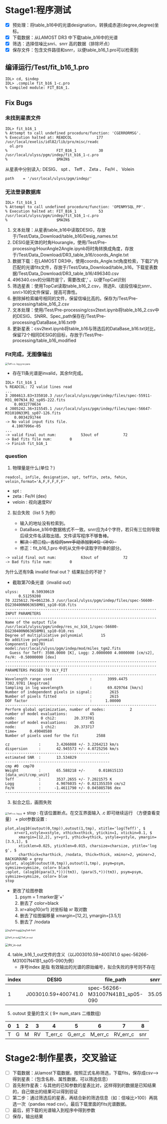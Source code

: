 # Stage1:程序测试
- [x] 预处理：将table_b16中的光谱designation，转换成赤道(degree,degree)坐标。
- [x] 下载数据：从LAMOST DR3 中下载table_b16中的光谱
- [x] 筛选：选择信噪比snri、snrr 高的数据（排除坏点）
- [x] 保存文件：包含文件路径和snrr，以便table_b16_1.pro可以检索到 

## 编译运行/Test/fit_b16_1.pro
```idl
IDL> cd, $indep
IDL> .compile fit_b16_1-c.pro
% Compiled module: FIT_B16_1.
```
## Fix Bugs
### 未找到星表文件
```idl
IDL> fit_b16_1
% Attempt to call undefined procedure/function: 'CGERRORMSG'.
% Execution halted at: READCOL           177 /usr/local/exelis/idl82/lib/pro/misc/readc
  ol.pro
%                      FIT_B16_1          30 /usr/local/ulyss/pgm/indep/fit_b16_1-c.pro
%                      $MAIN$       
```

从星表中分别读入:  DESIG、 spt 、 Teff 、 Zeta 、 Fe/H 、 Volein

```idl
path    = '/usr/local/ulyss/pgm/indep/'
```

### 无法登录数据库
```idl
IDL> fit_b16_1
% Attempt to call undefined procedure/function: 'OPENMYSQL_PP'.
% Execution halted at: FIT_B16_1          53 /usr/local/ulyss/pgm/indep/fit_b16_1-c.pro
%                      $MAIN$   
```
1. 文本处理：从星表table_b16中读取DESIG，存放于/Test/Data_Download/table_b16/Desig_names.txt
2. DESIG是天体的时角Hourangle，使用/Test/Pre-processing/HourAngle2Angle.ipynb将时角转换成角度，存放于/Test/Data_Download/DR3_table_b16/coords_Angle.txt
3. 数据下载：在LAMOST DR3中，使用coords_Angle.txt角度检索，下载2"内匹配的光谱fits文件，存放于/Test/Data_Download/table_b16。下载星表数据/Test/Data_Download/DR3_table_b16/496340.csv
4. 496340.csv的分隔符是'|'，需要改成',' 。以便TopCat识别
5. 筛选星表：使用TopCat读取table_b16_2.csv，筛选R、i波段信噪比snrr、snri>10的文件保留，提高可靠性。
6. 删除掉检索编号相同的文件，保留信噪比高的。保存为/Test/Pre-processing/table_b16_2.csv
7. 文本处理：使用/Test/Pre-processing/csv2text.ipynb将table_b16_2.csv中的DESIG、SNRR、Spec_path保存在/Test/Pre-processing/DataBase_b16.txt中
8. 更新星表：csv2text.ipynb将table_b16与筛选后的DataBase_b16.txt对比，保留72个相同DESIG的目标，存放于/Test/Pre-processing/table_b16_modified

### Fit完成，无图像输出

<img src="./Test/Teff-logg-no-para.png" alt="Teff v.s. log g no para" style="zoom:50%;" />

+ 存在11条光谱是invalid，其余fit完成。
```idl
IDL> fit_b16_1
% READCOL: 72 valid lines read
...
3 J004613.83+335010.3 /usr/local/ulyss/pgm/indep/files/spec-55911-M31_007N34_B2_sp05-222.fits
    0.0032770634
4 J005242.36+315545.1 /usr/local/ulyss/pgm/indep/files/spec-56647-M31010N33M1_sp07-126.fits
    0.0034291744
-> No valid input fits file.
   4.1007996e-05
...
-> valid final out num:           53out of           72
-> Bad fits file num:        0
-> Finish fit_b16_1
```

### question
1. 物理量是什么(单位？)
```idl
readcol, infile, designation, spt, teffin, zeta, fehin, veloin,format='A,F,F,F,F,F'
```
+ spt :
+ zeta : Fe/H (dex)
+ veloin : 视向速度RV

2. 拟合失败（list 5 为例）

   + 输入的地址没有检索到。
   + DataBase_b16中数据格式不一致。snrr应为4个字符，若只有三位则导致后续文件名读取出错。文件读写程序不够鲁棒。
   + ~~解决：把三位、五位的snrr手动添加到4位（补0）~~
   + 修正：fit_b16_1.pro 中的从文件中读取字符串的部分。
   
```idl
-> valid final out num:           63out of           72
-> Bad fits file num:        0
```
为什么还有9条 invalid final out？ 结果拟合的不好？
+ 截取第70条光谱（invalid out）
```idl
ulyss:      0.50930619
      0.51259208
70 J225612.76+061236.3 /usr/local/ulyss/pgm/indep/files/spec-56600-EG230400N063658M01_sp10-010.fits
--------------------------------------------------------------------
INPUT PARAMETERS
--------------------------------------------------------------------
Name of the output file              /usr/local/ulyss/pgm/indep/res_nc_b16_1/spec-56600-EG230400N063658M01_sp10-010.res
Degree of multiplicative polynomial        15
No additive polynomial  
Component1 (cmp70) model:/usr/local/ulyss/pgm/indep/mod/miles_tgm2.fits 
  Guess for Teff: 3500.0000 [K], Logg: 2.0000000 4.0000000 [cm/s2], Fe/H: -0.50000000 [dex]
--------------------------------------------------------------------
--------------------------------------------------------------------
PARAMETERS PASSED TO ULY_FIT
--------------------------------------------------------------------
Wavelength range used                 :       3999.4475       7302.9781 [Angstrom]
Sampling in log wavelength            :       69.029764 [km/s]
Number of independent pixels in signal:        2615
Number of pixels fitted               :        2615
DOF factor                            :      1.00000
--------------------------------------------------------------------
Perform global optimization, number of nodes:           2
number of model evaluations:          45
node:           0 chi2:        20.373701
number of model evaluations:          45
node:           1 chi2:        20.373717
time=      0.49040580
Number of pixels used for the fit        2588

cz             :       3.4266088 +/- 3.2264213 km/s
dispersion     :       42.945573 +/- 4.0725256 km/s
-----------------------------------------------
estimated SNR  :       13.534829
-----------------------------------------------
cmp #0  cmp70
Weight         :       65.588218 +/-      0.018615133 [data_unit/cmp_unit]
Teff           :       3537.2655 +/- 7.2021575 K
Logg           :       4.9076035 +/- 0.021355359 cm/s2
Fe/H           :      -1.4611790 +/- 0.045085786 dex
-----------------------------------------------
```

3. 拟合之后，画图失败
<img src="./Test/Teff-logg-error.png" alt="Teff v.s. log g" style="zoom:50%;" />
+ stop : 在该位置断点。在交互界面输入 .c 即可继续运行 （方便查看变量）
+ plot参数设置 : 

```idl
plot,alog10(outout(0,tmp)),outout(1,tmp), xtitle='log(Teff)', $
	xr=xr1,xstyle=xstyle, xthick=xthick, ytickin=1, xtickin=0.1, $
      xmargin=[12,2], yr=yr1, ythick=ythick, ystyle=ystyle, ymargin=[3.5,1], $
      xticklen=0.025, yticklen=0.015, charsize=charsize, ytitle='log g', $
      charthick=charthick, /nodata, thick=thick, xminor=2, yminor=2, BACKGROUND = grey
oplot, alog10(outout(0,tmp)),outout(1,tmp), psym=psym, symsize=symsize, color= black
;oplot, (alog10(para(3,*)))(tm3), (para(5,*))(tm3), psym=psym, symsize=symsize, color= blue
stop
```

+ 更改了绘图参数
  1. psym = 1   marker是'+'
  2. 删去了 color=black 
  3. xr=alog10(xr1) 对坐标轴 xr 取对数 
  4. 删去了绘图偏移量 xmargin=[12,2], ymargin=[3.5,1]
  5. 删去了 /nodata 

<img src="./Test/logTeff-logg.png" alt="logTeff-logg" style="zoom:50%;" /><img src="./Test/logTeff-FeH.png" alt="logTeff-FeH" style="zoom:52%;" />





<img src="./Test/FeH_in-out.png" alt="FeH_in-out" style="zoom:50%;" /><img src="./Test/Teff_in-out.png" alt="Teff_in-out" style="zoom:50%;" />

<img src="./Test/RV_in-out.png" alt="RV_in-out" style="zoom:65%;" />







4. table_b16_1_out文件的含义（以J003010.59+400741.0  spec-56266-M31007N41B1_sp05-090为例）
   + 序号index 是指 有效输出的光谱的原始编号，拟合失败的序号则不存在

| index | DESIG               | file_path                       | snrr  | snr   | T      | T_err | G    | G_err | M     | M_err | RV   | RV_err | sigma | sig_err |
| ----- | ------------------- | ------------------------------- | ----- | ----- | ------ | ----- | ---- | ----- | ----- | ----- | ---- | ------ | ----- | ------- |
| 1     | J003010.59+400741.0 | spec-56266-M31007N41B1_sp05-090 | 35.05 | 22.24 | 3653.0 | 34.3  | 4.87 | 0.07  | -0.95 | 0.15  | 17.5 | 10.2   | 51.5  | 14.1    |

5. outout 变量的含义 ( $9\times$ num_stars 二维数组)

| 0    | 1    | 2    | 3    | 4       | 5       | 6       | 7        | 8    |
| ---- | ---- | ---- | ---- | ------- | ------- | ------- | -------- | ---- |
| T    | G    | M    | RV   | T_err_c | G_err_c | M_err_c | RV_err_c | snr  |

   

# Stage2:制作星表，交叉验证
- [ ] 下载数据：从lamost下载数据，按照正式名称筛选，下载fits，保存成csv--> 得到星表：（包含名称、属性数据，可以筛选信息）
- [ ] 首先制作星表：与其他的已知参数的星表比对，这样得到的数据是已知结果的，自己做出的结果可以得到验证
- [ ] 第二步：通过筛选后的星表，再结合新的筛选信息（如：信噪比>100）再挑选一次（pandas read csv）。最后下载里面的fits光谱数据。
- [ ] 最后，把下载的光谱输入到程序中得到参数
- [ ] 保存，输出结果
